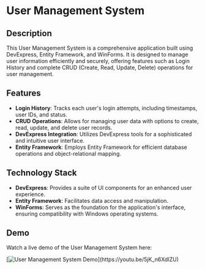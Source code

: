 # User Management System

## Description
This User Management System is a comprehensive application built using DevExpress, Entity Framework, and WinForms. It is designed to manage user information efficiently and securely, offering features such as Login History and complete CRUD (Create, Read, Update, Delete) operations for user management.

## Features

- **Login History**: Tracks each user's login attempts, including timestamps, user IDs, and status.
- **CRUD Operations**: Allows for managing user data with options to create, read, update, and delete user records.
- **DevExpress Integration**: Utilizes DevExpress tools for a sophisticated and intuitive user interface.
- **Entity Framework**: Employs Entity Framework for efficient database operations and object-relational mapping.

## Technology Stack

- **DevExpress**: Provides a suite of UI components for an enhanced user experience.
- **Entity Framework**: Facilitates data access and manipulation.
- **WinForms**: Serves as the foundation for the application's interface, ensuring compatibility with Windows operating systems.
## Demo

Watch a live demo of the User Management System here:

[![User Management System Demo]([https://i3.ytimg.com/vi/5jK_n6XdIZU/maxresdefault.jpg](https://i3.ytimg.com/vi/5jK_n6XdIZU/maxresdefault.jpg))](https://youtu.be/5jK_n6XdIZU)
